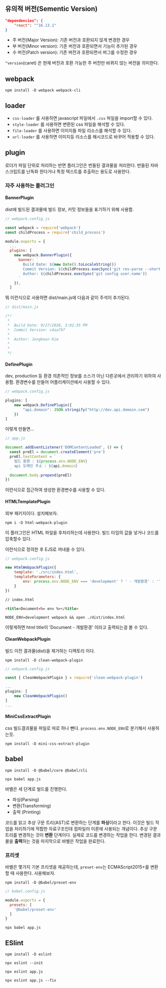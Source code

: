 ## 유의적 버전(Sementic Version)

``` json
"dependencies": {
    "react": "^16.13.1"
}
```

* 주 버전(Major Version): 기존 버전과 호환되지 않게 변경한 경우
* 부 버전(Minor version): 기존 버전과 호환되면서 기능이 추가된 경우
* 수 버전(Patch version): 기존 버전과 호환되면서 버그를 수정한 경우

`^version`(caret) 은 현재 버전과 호환 가능한 주 버전만 바뀌지 않는 버전을 의미한다. 

## webpack

```
npm install -D webpack webpack-cli
```

## loader

* `css-loader` 를 사용하면 javascript 파일에서 `.css` 파일을 import할 수 있다.
* `style-loader` 를 사용하면 변환된 css 파일을 해석할 수 있다.
* `file-loader` 를 사용하면 이미지들 파일 리소스를 해석할 수 있다.
* `url-loader` 를 사용하면 이미지등 리소스를 해시코드로 바꾸어 적용할 수 있다.

## plugin

로더가 파일 단위로 처리하는 반면 플러그인은 번들된 결과물을 처리한다. 번들된 자바스크립트를 난독화 한다거나 특정 텍스트를 추출하는 용도로 사용한다.

### 자주 사용하는 플러그인

#### BannerPlugin

dist에 빌드된 결과물에 빌드 정보, 커밋 정보들을 표기하기 위해 사용함.

``` javascript
// webpack.config.js 

const webpack = require('webpack')
const childProcess = require('child_process')

module.exports = {
  ...
  plugins: [
    new webpack.BannerPlugin({
      banner: `
        Build Date: ${new Date().toLocaleString()}
        Commit Version: ${childProcess.execSync('git rev-parse --short HEAD')}
        Author: ${childProcess.execSync('git config user.name')}
      `
    }),
  ]
```

뭐 이런식으로 사용하면 dist/main.js에 다음과 같이 주석이 추가된다.

``` javascript
// dist/main.js

/*!
 * 
 *  Build Date: 9/27/2020, 3:02:35 PM
 *  Commit Version: c4aa797
 * 
 *  Author: Jongkeun Kim
 * 
 *       
 */
```

#### DefinePlugin

dev, production 등 환경 의존적인 정보를 소스가 아닌 다른곳에서 관리하기 위하여 사용함.
환경변수를 만들어 어플리케이션에서 사용할 수 있다.

``` javascript
// webpack.config.js

plugins: [
    new webpack.DefinePlugin({
        "api.domain": JSON.stringify("http://dev.api.domain.com")
    })
]

```

이렇게 만들면...

``` javascript
// app.js

document.addEventListener('DOMContentLoaded', () => {
  const preEl = document.createElement('pre')
  preEl.textContent = `
    빌드 환경 : ${process.env.NODE_ENV}
    api 도메인 주소 : ${api.domain}
  `
  document.body.prepend(preEl)
})
```

이런식으로 접근하여 생성한 환경변수를 사용할 수 있다. 

#### HTMLTemplatePlugin

외부 패키지이다. 설치해보자.

```
npm i -D html-webpack-plugin 
```

이 플러그인은 HTML 파일을 후처리하는데 사용한다. 빌드 타임의 값을 넣거나 코드를 압축할수 있다.

이런식으로 정의한 후 EJS로 꺼내쓸 수 있다.

``` javascript
// webpack.config.js

new HtmlWebpackPlugin({
    template: './src/index.html',
    templateParameters: {
        env: process.env.NODE_ENV === 'development' ? ' - 개발환경' : ''
    }
})
```

``` html
// index.html

<title>Document<%= env %></title>
```

```
NODE_ENV=development webpack && open ./dist/index.html
```

이렇게하면 html title이 'Document - 개발환경' 이라고 출력되는걸 볼 수 있다.

#### CleanWebpackPlugin

빌드 이전 결과물(dist)을 제거하는 디렉토리 이다.

```
npm install -D clean-webpack-plugin
```

``` javascript
// webpack.config.js

const { CleanWebpackPlugin } = require('clean-webpack-plugin')

...
plugins: [
    new CleanWebpackPlugin()
]
...
```

#### MiniCssExtractPlugin

css 빌드결과물을 파일로 따로 하나 뺀다. `process.env.NODE_ENV`로 분기해서 사용하는듯.

```
npm install -D mini-css-extract-plugin
```

## babel

```
npm install -D @babel/core @babel/cli
```

```
npx babel app.js
```

바벨은 세 단계로 빌드를 진행한다.

* 파싱(Parsing)
* 변환(Transforming)
* 출력 (Printing)

코드를 읽고 추상 구문 트리(AST)로 변환하는 단계를 **파싱**이라고 한다. 이것은 빌드 작업을 처리하기에 적합한 자료구조인데 컴파일러 이론에 사용되는 개념이다.
추상 구문 트리를 변경하는 것이 **변환** 단계이다. 실제로 코드를 변경하는 작업을 한다.
변경된 결과물을 **출력**하는 것을 마지막으로 바벨은 작업을 완료한다.

### 프리셋

바벨은 몇가지 기본 프리셋을 제공하는데, `preset-env`는 ECMAScript2015+를 변환할 때 사용한다. 사용해보자.

```
npm install -D @babel/preset-env
```

``` javascript
// babel.config.js

module.exports = {
  presets: [
    '@babel/preset-env'
  ]
}
```

```
npx babel app.js
```

## ESlint

```
npm install -D eslint
```

```
npx eslint --init
```

```
npx eslint app.js
```

```
npx eslint app.js --fix
```